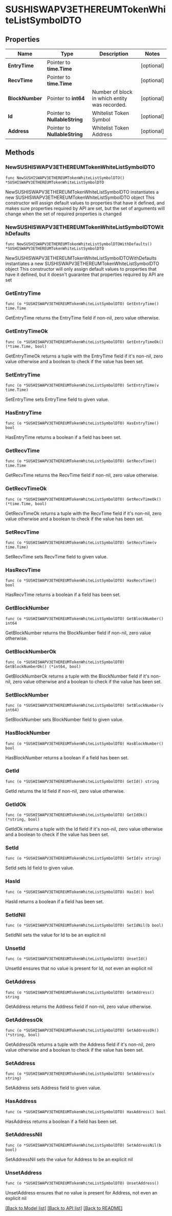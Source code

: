 # SUSHISWAPV3ETHEREUMTokenWhiteListSymbolDTO

## Properties

Name | Type | Description | Notes
------------ | ------------- | ------------- | -------------
**EntryTime** | Pointer to **time.Time** |  | [optional] 
**RecvTime** | Pointer to **time.Time** |  | [optional] 
**BlockNumber** | Pointer to **int64** | Number of block in which entity was recorded. | [optional] 
**Id** | Pointer to **NullableString** | Whitelist Token Symbol | [optional] 
**Address** | Pointer to **NullableString** | Whitelist Token Address | [optional] 

## Methods

### NewSUSHISWAPV3ETHEREUMTokenWhiteListSymbolDTO

`func NewSUSHISWAPV3ETHEREUMTokenWhiteListSymbolDTO() *SUSHISWAPV3ETHEREUMTokenWhiteListSymbolDTO`

NewSUSHISWAPV3ETHEREUMTokenWhiteListSymbolDTO instantiates a new SUSHISWAPV3ETHEREUMTokenWhiteListSymbolDTO object
This constructor will assign default values to properties that have it defined,
and makes sure properties required by API are set, but the set of arguments
will change when the set of required properties is changed

### NewSUSHISWAPV3ETHEREUMTokenWhiteListSymbolDTOWithDefaults

`func NewSUSHISWAPV3ETHEREUMTokenWhiteListSymbolDTOWithDefaults() *SUSHISWAPV3ETHEREUMTokenWhiteListSymbolDTO`

NewSUSHISWAPV3ETHEREUMTokenWhiteListSymbolDTOWithDefaults instantiates a new SUSHISWAPV3ETHEREUMTokenWhiteListSymbolDTO object
This constructor will only assign default values to properties that have it defined,
but it doesn't guarantee that properties required by API are set

### GetEntryTime

`func (o *SUSHISWAPV3ETHEREUMTokenWhiteListSymbolDTO) GetEntryTime() time.Time`

GetEntryTime returns the EntryTime field if non-nil, zero value otherwise.

### GetEntryTimeOk

`func (o *SUSHISWAPV3ETHEREUMTokenWhiteListSymbolDTO) GetEntryTimeOk() (*time.Time, bool)`

GetEntryTimeOk returns a tuple with the EntryTime field if it's non-nil, zero value otherwise
and a boolean to check if the value has been set.

### SetEntryTime

`func (o *SUSHISWAPV3ETHEREUMTokenWhiteListSymbolDTO) SetEntryTime(v time.Time)`

SetEntryTime sets EntryTime field to given value.

### HasEntryTime

`func (o *SUSHISWAPV3ETHEREUMTokenWhiteListSymbolDTO) HasEntryTime() bool`

HasEntryTime returns a boolean if a field has been set.

### GetRecvTime

`func (o *SUSHISWAPV3ETHEREUMTokenWhiteListSymbolDTO) GetRecvTime() time.Time`

GetRecvTime returns the RecvTime field if non-nil, zero value otherwise.

### GetRecvTimeOk

`func (o *SUSHISWAPV3ETHEREUMTokenWhiteListSymbolDTO) GetRecvTimeOk() (*time.Time, bool)`

GetRecvTimeOk returns a tuple with the RecvTime field if it's non-nil, zero value otherwise
and a boolean to check if the value has been set.

### SetRecvTime

`func (o *SUSHISWAPV3ETHEREUMTokenWhiteListSymbolDTO) SetRecvTime(v time.Time)`

SetRecvTime sets RecvTime field to given value.

### HasRecvTime

`func (o *SUSHISWAPV3ETHEREUMTokenWhiteListSymbolDTO) HasRecvTime() bool`

HasRecvTime returns a boolean if a field has been set.

### GetBlockNumber

`func (o *SUSHISWAPV3ETHEREUMTokenWhiteListSymbolDTO) GetBlockNumber() int64`

GetBlockNumber returns the BlockNumber field if non-nil, zero value otherwise.

### GetBlockNumberOk

`func (o *SUSHISWAPV3ETHEREUMTokenWhiteListSymbolDTO) GetBlockNumberOk() (*int64, bool)`

GetBlockNumberOk returns a tuple with the BlockNumber field if it's non-nil, zero value otherwise
and a boolean to check if the value has been set.

### SetBlockNumber

`func (o *SUSHISWAPV3ETHEREUMTokenWhiteListSymbolDTO) SetBlockNumber(v int64)`

SetBlockNumber sets BlockNumber field to given value.

### HasBlockNumber

`func (o *SUSHISWAPV3ETHEREUMTokenWhiteListSymbolDTO) HasBlockNumber() bool`

HasBlockNumber returns a boolean if a field has been set.

### GetId

`func (o *SUSHISWAPV3ETHEREUMTokenWhiteListSymbolDTO) GetId() string`

GetId returns the Id field if non-nil, zero value otherwise.

### GetIdOk

`func (o *SUSHISWAPV3ETHEREUMTokenWhiteListSymbolDTO) GetIdOk() (*string, bool)`

GetIdOk returns a tuple with the Id field if it's non-nil, zero value otherwise
and a boolean to check if the value has been set.

### SetId

`func (o *SUSHISWAPV3ETHEREUMTokenWhiteListSymbolDTO) SetId(v string)`

SetId sets Id field to given value.

### HasId

`func (o *SUSHISWAPV3ETHEREUMTokenWhiteListSymbolDTO) HasId() bool`

HasId returns a boolean if a field has been set.

### SetIdNil

`func (o *SUSHISWAPV3ETHEREUMTokenWhiteListSymbolDTO) SetIdNil(b bool)`

 SetIdNil sets the value for Id to be an explicit nil

### UnsetId
`func (o *SUSHISWAPV3ETHEREUMTokenWhiteListSymbolDTO) UnsetId()`

UnsetId ensures that no value is present for Id, not even an explicit nil
### GetAddress

`func (o *SUSHISWAPV3ETHEREUMTokenWhiteListSymbolDTO) GetAddress() string`

GetAddress returns the Address field if non-nil, zero value otherwise.

### GetAddressOk

`func (o *SUSHISWAPV3ETHEREUMTokenWhiteListSymbolDTO) GetAddressOk() (*string, bool)`

GetAddressOk returns a tuple with the Address field if it's non-nil, zero value otherwise
and a boolean to check if the value has been set.

### SetAddress

`func (o *SUSHISWAPV3ETHEREUMTokenWhiteListSymbolDTO) SetAddress(v string)`

SetAddress sets Address field to given value.

### HasAddress

`func (o *SUSHISWAPV3ETHEREUMTokenWhiteListSymbolDTO) HasAddress() bool`

HasAddress returns a boolean if a field has been set.

### SetAddressNil

`func (o *SUSHISWAPV3ETHEREUMTokenWhiteListSymbolDTO) SetAddressNil(b bool)`

 SetAddressNil sets the value for Address to be an explicit nil

### UnsetAddress
`func (o *SUSHISWAPV3ETHEREUMTokenWhiteListSymbolDTO) UnsetAddress()`

UnsetAddress ensures that no value is present for Address, not even an explicit nil

[[Back to Model list]](../README.md#documentation-for-models) [[Back to API list]](../README.md#documentation-for-api-endpoints) [[Back to README]](../README.md)


